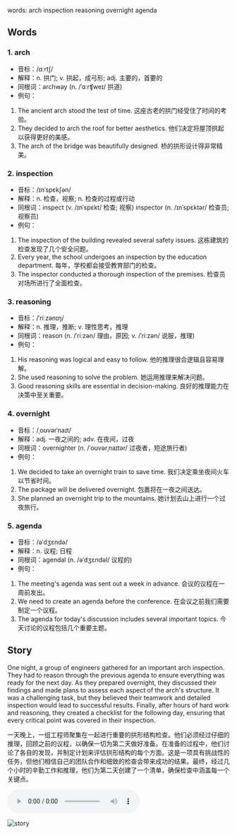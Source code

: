 words: arch inspection reasoning overnight agenda

## Words
### 1. arch
- 音标：/ɑːrtʃ/ <span style="cursor: pointer;" onclick="document.getElementById('audio-player-1').play()"><i class="fas fa-volume-up"></i></span>
  <audio id="audio-player-1" src="https://files.dwong.top/words/arch.mp3" style="display:none;"></audio>
- 解释：n. 拱门; v. 拱起，成弓形; adj. 主要的，首要的
- 同根词：archway (n. /ˈɑːrʧweɪ/ 拱道)
- 例句：
1. The ancient arch stood the test of time. 这座古老的拱门经受住了时间的考验。
2. They decided to arch the roof for better aesthetics. 他们决定将屋顶拱起以获得更好的美感。
3. The arch of the bridge was beautifully designed. 桥的拱形设计得非常精美。

### 2. inspection
- 音标：/ɪnˈspɛkʃən/ <span style="cursor: pointer;" onclick="document.getElementById('audio-player-2').play()"><i class="fas fa-volume-up"></i></span>
  <audio id="audio-player-2" src="https://files.dwong.top/words/inspection.mp3" style="display:none;"></audio>
- 解释：n. 检查，视察; n. 检查的过程或行动
- 同根词：inspect (v. /ɪnˈspɛkt/ 检查; 视察)
inspector (n. /ɪnˈspɛktər/ 检查员; 视察员)
- 例句：
1. The inspection of the building revealed several safety issues. 这栋建筑的检查发现了几个安全问题。
2. Every year, the school undergoes an inspection by the education department. 每年，学校都会接受教育部门的检查。
3. The inspector conducted a thorough inspection of the premises. 检查员对场所进行了全面检查。

### 3. reasoning
- 音标：/ˈriːzənɪŋ/ <span style="cursor: pointer;" onclick="document.getElementById('audio-player-3').play()"><i class="fas fa-volume-up"></i></span>
  <audio id="audio-player-3" src="https://files.dwong.top/words/reasoning.mp3" style="display:none;"></audio>
- 解释：n. 推理，推断; v. 理性思考，推理
- 同根词：reason (n. /ˈriːzən/ 理由，原因; v. /ˈriːzən/ 说服，推理)
- 例句：
1. His reasoning was logical and easy to follow. 他的推理很合逻辑且容易理解。
2. She used reasoning to solve the problem. 她运用推理来解决问题。
3. Good reasoning skills are essential in decision-making. 良好的推理能力在决策中至关重要。

### 4. overnight
- 音标：/ˌoʊvərˈnaɪt/ <span style="cursor: pointer;" onclick="document.getElementById('audio-player-4').play()"><i class="fas fa-volume-up"></i></span>
  <audio id="audio-player-4" src="https://files.dwong.top/words/overnight.mp3" style="display:none;"></audio>
- 解释：adj. 一夜之间的; adv. 在夜间，过夜
- 同根词：overnighter (n. /ˈoʊvərˌnaɪtər/ 过夜者，短途旅行者)
- 例句：
1. We decided to take an overnight train to save time. 我们决定乘坐夜间火车以节省时间。
2. The package will be delivered overnight. 包裹将在一夜之间送达。
3. She planned an overnight trip to the mountains. 她计划去山上进行一个过夜旅行。

### 5. agenda
- 音标：/əˈdʒɛndə/ <span style="cursor: pointer;" onclick="document.getElementById('audio-player-5').play()"><i class="fas fa-volume-up"></i></span>
  <audio id="audio-player-5" src="https://files.dwong.top/words/agenda.mp3" style="display:none;"></audio>
- 解释：n. 议程; 日程
- 同根词：agendal (n. /əˈdʒɛndəl/ 议程的)
- 例句：
1. The meeting's agenda was sent out a week in advance. 会议的议程在一周前发出。  
2. We need to create an agenda before the conference. 在会议之前我们需要制定一个议程。  
3. The agenda for today's discussion includes several important topics. 今天讨论的议程包括几个重要主题。

## Story
One night, a group of engineers gathered for an important arch inspection. They had to reason through the previous agenda to ensure everything was ready for the next day. As they prepared overnight, they discussed their findings and made plans to assess each aspect of the arch's structure. It was a challenging task, but they believed their teamwork and detailed inspection would lead to successful results. Finally, after hours of hard work and reasoning, they created a checklist for the following day, ensuring that every critical point was covered in their inspection.

一天晚上，一组工程师聚集在一起进行重要的拱形结构检查。他们必须经过仔细的推理，回顾之前的议程，以确保一切为第二天做好准备。在准备的过程中，他们讨论了各自的发现，并制定计划来评估拱形结构的每个方面。这是一项具有挑战性的任务，但他们相信自己的团队合作和细致的检查会带来成功的结果。最终，经过几个小时的辛勤工作和推理，他们为第二天创建了一个清单，确保检查中涵盖每一个关键点。


<audio controls>
  <source src="https://files.dwong.top/story/a60900f368c218bd4e37ddce80dd9f49.mp3" type="audio/mpeg">
  你的浏览器不支持音频元素。
</audio>
    

![story](https://files.dwong.top/image/a60900f368c218bd4e37ddce80dd9f49.png)

